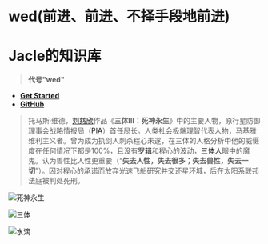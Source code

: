 #  wed(前进、前进、不择手段地前进)
# Jacle的知识库
>  **代号"wed"**

- [**Get Started**](#main)
- [**GitHub**](https://github.com/jijiajia19)

>  托马斯·维德，[刘慈欣](https://baike.baidu.com/item/%E5%88%98%E6%85%88%E6%AC%A3/142084)作品《**三体III：死神永生**》中的主要人物，原行星防御理事会战略情报局（[PIA](https://baike.baidu.com/item/PIA/13464686)）首任局长。人类社会极端理智代表人物，马基雅维利主义者。曾为成为执剑人刺杀程心未遂，在三体的人格分析中他的威慑度在任何情况下都是100%，且没有[罗辑](https://baike.baidu.com/item/%E7%BD%97%E8%BE%91/8086704)和程心的波动，[三体人](https://baike.baidu.com/item/%E4%B8%89%E4%BD%93%E4%BA%BA/8709210)眼中的魔鬼。认为兽性比人性更重要（“**失去人性，失去很多；失去兽性，失去一切**”）。因对程心的承诺而放弃光速飞船研究并交还星环城，后在太阳系联邦法庭被判处死刑。


![死神永生](https://meitianjinbu.oss-accelerate.aliyuncs.com/upload/2019/05/201905131557753481527450.jpg?x-oss-process=style/img1)

![三体](https://meitianjinbu.oss-accelerate.aliyuncs.com/upload/2019/05/201905131557753463551978.jpg?x-oss-process=style/img1)

![水滴](https://meitianjinbu.oss-accelerate.aliyuncs.com/upload/2019/05/201905131557753494558787.jpg?x-oss-process=style/img1)



